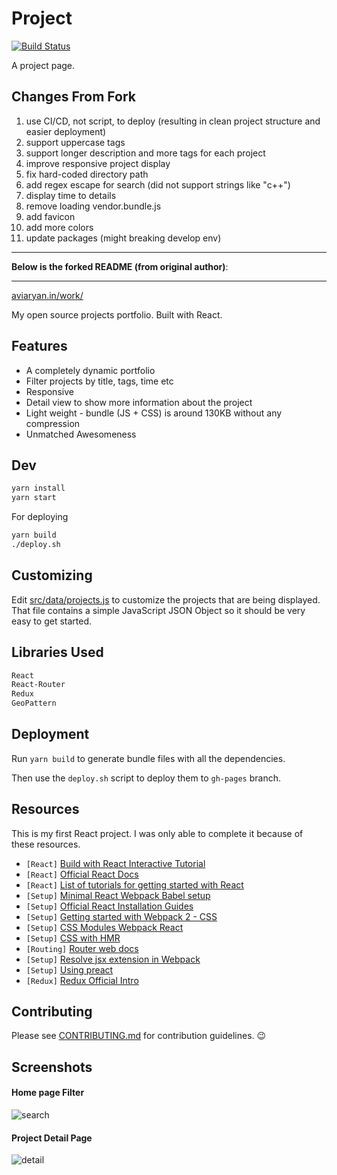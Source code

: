 # Project

[![Build Status](https://travis-ci.com/snowme34/projects.snowme34.com.svg?branch=master)](https://travis-ci.com/snowme34/projects.snowme34.com)

A project page.

## Changes From Fork

1. use CI/CD, not script, to deploy (resulting in clean project structure and easier deployment)
2. support uppercase tags
3. support longer description and more tags for each project
4. improve responsive project display
5. fix hard-coded directory path
6. add regex escape for search (did not support strings like "c++")
7. display time to details
8. remove loading vendor.bundle.js
9. add favicon
10. add more colors
11. update packages (might breaking develop env)

-----------------------------------

**Below is the forked README (from original author)**:

-----------------------------------

[aviaryan.in/work/](https://aviaryan.in/work/)

My open source projects portfolio. Built with React.


## Features

* A completely dynamic portfolio
* Filter projects by title, tags, time etc
* Responsive
* Detail view to show more information about the project
* Light weight - bundle (JS + CSS) is around 130KB without any compression
* Unmatched Awesomeness


## Dev

```sh
yarn install
yarn start
```

For deploying

```sh
yarn build
./deploy.sh
```

## Customizing

Edit [src/data/projects.js](src/data/projects.js) to customize the projects that are being displayed.
That file contains a simple JavaScript JSON Object so it should be very easy to get started.


## Libraries Used

```sh
React
React-Router
Redux
GeoPattern
```

## Deployment

Run `yarn build` to generate bundle files with all the dependencies.

Then use the `deploy.sh` script to deploy them to `gh-pages` branch.


## Resources

This is my first React project. I was only able to complete it because of these resources.

* `[React]` [Build with React Interactive Tutorial](http://buildwithreact.com/tutorial)
* `[React]` [Official React Docs](https://facebook.github.io/react/docs/hello-world.html)
* `[React]` [List of tutorials for getting started with React](http://andrewhfarmer.com/getting-started-tutorials/)
* `[Setup]` [Minimal React Webpack Babel setup](https://www.robinwieruch.de/minimal-react-webpack-babel-setup/)
* `[Setup]` [Official React Installation Guides](https://facebook.github.io/react/docs/installation.html)
* `[Setup]` [Getting started with Webpack 2 - CSS](https://blog.madewithenvy.com/getting-started-with-webpack-2-ed2b86c68783)
* `[Setup]` [CSS Modules Webpack React](https://javascriptplayground.com/blog/2016/07/css-modules-webpack-react/)
* `[Setup]` [CSS with HMR](https://github.com/webpack-contrib/extract-text-webpack-plugin/issues/30)
* `[Routing]` [Router web docs](https://reacttraining.com/react-router/web/guides/quick-start)
* `[Setup]` [Resolve jsx extension in Webpack](https://stackoverflow.com/questions/34678314/)
* `[Setup]` [Using preact](https://preactjs.com/guide/switching-to-preact)
* `[Redux]` [Redux Official Intro](http://redux.js.org/)


## Contributing

Please see [CONTRIBUTING.md](CONTRIBUTING.md) for contribution guidelines. 😉


## Screenshots

#### Home page Filter

![search](https://i.imgur.com/i9tn6ox.png)

#### Project Detail Page

![detail](https://i.imgur.com/8jrgCQk.png)

